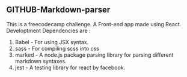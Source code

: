 ## GITHUB-Markdown-parser

This is a freecodecamp challenge. A Front-end app made using React.
Developtment Dependencies are :
  1. Babel - For using JSX syntax. 
  2. sass - For compiling scss into css
  3. marked - A node.js package parsing library for parsing different markdown syntaxes.
  4. jest - A testing library for react by facebook.
  
  
